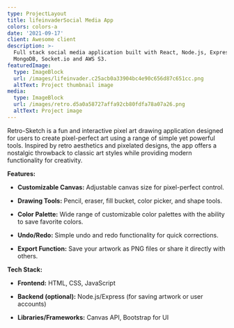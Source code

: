 ```yaml
---
type: ProjectLayout
title: lifeinvaderSocial Media App
colors: colors-a
date: '2021-09-17'
client: Awesome client
description: >-
  Full stack social media application built with React, Node.js, Express.js,
  MongoDB, Socket.io and AWS S3.
featuredImage:
  type: ImageBlock
  url: /images/lifeinvader.c25acb0a33904bc4e90c656d87c651cc.png
  altText: Project thumbnail image
media:
  type: ImageBlock
  url: /images/retro.d5a0a58727affa92cb80fdfa78a07a26.png
  altText: Project image
---
```

Retro-Sketch is a fun and interactive pixel art drawing application designed for users to create pixel-perfect art using a range of simple yet powerful tools. Inspired by retro aesthetics and pixelated designs, the app offers a nostalgic throwback to classic art styles while providing modern functionality for creativity.

**Features:**

*   **Customizable Canvas:** Adjustable canvas size for pixel-perfect control.

*   **Drawing Tools:** Pencil, eraser, fill bucket, color picker, and shape tools.

*   **Color Palette:** Wide range of customizable color palettes with the ability to save favorite colors.

*   **Undo/Redo:** Simple undo and redo functionality for quick corrections.

*   **Export Function:** Save your artwork as PNG files or share it directly with others.

**Tech Stack:**

*   **Frontend:** HTML, CSS, JavaScript

*   **Backend (optional):** Node.js/Express (for saving artwork or user accounts)

*   **Libraries/Frameworks:** Canvas API, Bootstrap for UI



